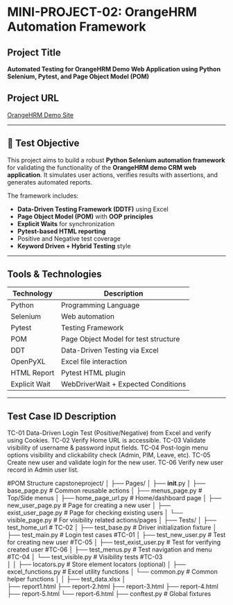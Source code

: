 #  MINI-PROJECT-02: OrangeHRM Automation Framework

##  Project Title
**Automated Testing for OrangeHRM Demo Web Application using Python Selenium, Pytest, and Page Object Model (POM)**

## Project URL
 [OrangeHRM Demo Site](https://opensource-demo.orangehrmlive.com/web/index.php/auth/login)

---

## 🎯 Test Objective

This project aims to build a robust **Python Selenium automation framework** for validating the functionality of the **OrangeHRM demo CRM web application**. It simulates user actions, verifies results with assertions, and generates automated reports.

The framework includes:
- **Data-Driven Testing Framework (DDTF)** using Excel
- **Page Object Model (POM)** with **OOP principles**
- **Explicit Waits** for synchronization
- **Pytest-based HTML reporting**
- Positive and Negative test coverage
- **Keyword Driven + Hybrid Testing** style

---

##  Tools & Technologies

| Technology      | Description                                     |
|----------------|-------------------------------------------------|
| Python          | Programming Language                            |
| Selenium        | Web automation                                  |
| Pytest          | Testing Framework                               |
| POM             | Page Object Model for test structure            |
| DDT             | Data-Driven Testing via Excel                   |
| OpenPyXL        | Excel file interaction                          |
| HTML Report     | Pytest HTML plugin                              |
| Explicit Wait   | WebDriverWait + Expected Conditions             |
---
## Test Case ID	Description
TC-01	 Data-Driven Login Test (Positive/Negative) from Excel and verify using Cookies.
TC-02	 Verify Home URL is accessible.
TC-03	 Validate visibility of username & password input fields.
TC-04	 Post-login menu options visibility and clickability check (Admin, PIM, Leave, etc).
TC-05	 Create new user and validate login for the new user.
TC-06	 Verify new user record in Admin user list.

#POM Structure
capstoneproject/
│
├── Pages/
│   ├── __init__.py
│   ├── base_page.py               # Common reusable actions 
│   ├── menus_page.py              # Top/Side menus
│   ├── home_page_url.py           # Home/dashboard page 
│   ├── new_user_page.py           # Page for creating a new user
│   ├── exist_user_page.py         # Page for checking existing users
│   └── visible_page.py            # For visibility related actions/pages
│
├── Tests/
│   ├── test_home_url              # TC-02
│   ├── test_base.py               # Driver initialization fixture
│   ├── test_main.py               # Login test cases   #TC-01
│   ├── test_new_user.py           # Test for creating new user  #TC-05
│   ├── test_exist_user.py         # Test for verifying created user   #TC-06
│   ├── test_menus.py              # Test navigation and menu     #TC-04
│   └── test_visible.py            # Visibility tests   #TC-03	 
│
│   ├── locators.py                # Store element locators (optional)
│   ├── excel_functions.py         # Excel utility functions
│   └── common.py                  # Common helper functions
│
│   ├── test_data.xlsx
│   
├── report1.html
├── report-2.html
├── report-3.html
├── report-4.html
├── report-5.html
└── report-6.html
├── conftest.py                    # Global fixtures
